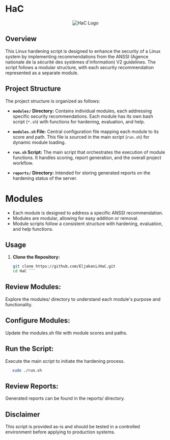# HaC
<p align="center">
  <img src="https://hac.surge.sh/HaC.png" alt="HaC Logo"/>
</p>

## Overview

This Linux hardening script is designed to enhance the security of a Linux system by implementing recommendations from the ANSSI (Agence nationale de la sécurité des systèmes d'information) V2 guidelines. The script follows a modular structure, with each security recommendation represented as a separate module.

## Project Structure

The project structure is organized as follows:

- **`modules/` Directory:** Contains individual modules, each addressing specific security recommendations. Each module has its own bash script (`*.sh`) with functions for hardening, evaluation, and help.

- **`modules.sh` File:** Central configuration file mapping each module to its score and path. This file is sourced in the main script (`run.sh`) for dynamic module loading.

- **`run.sh` Script:** The main script that orchestrates the execution of module functions. It handles scoring, report generation, and the overall project workflow.

- **`reports/` Directory:** Intended for storing generated reports on the hardening status of the server.

# Modules

 - Each module is designed to address a specific ANSSI recommendation.
 - Modules are modular, allowing for easy addition or removal.
 - Module scripts follow a consistent structure with hardening, evaluation, and help functions.

## Usage

1. **Clone the Repository:**
   ```bash
   git clone https://github.com/Eljakani/HaC.git
   cd HaC ```

## Review Modules:

Explore the modules/ directory to understand each module's purpose and functionality.

## Configure Modules:

Update the modules.sh file with module scores and paths.

## Run the Script:

Execute the main script to initiate the hardening process.
```bash
   sudo ./run.sh
```
## Review Reports:

Generated reports can be found in the reports/ directory.

## Disclaimer

This script is provided as-is and should be tested in a controlled environment before applying to production systems.
